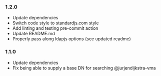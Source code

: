 ### 1.2.0
+ Update dependencies
+ Switch code style to standardjs.com style
+ Add linting and testing pre-commit action
+ Update README.md
+ Properly pass along ldapjs options (see updated readme)

### 1.1.0
+ Update dependencies
+ Fix being able to supply a base DN for searching @jurjendijkstra-vma

